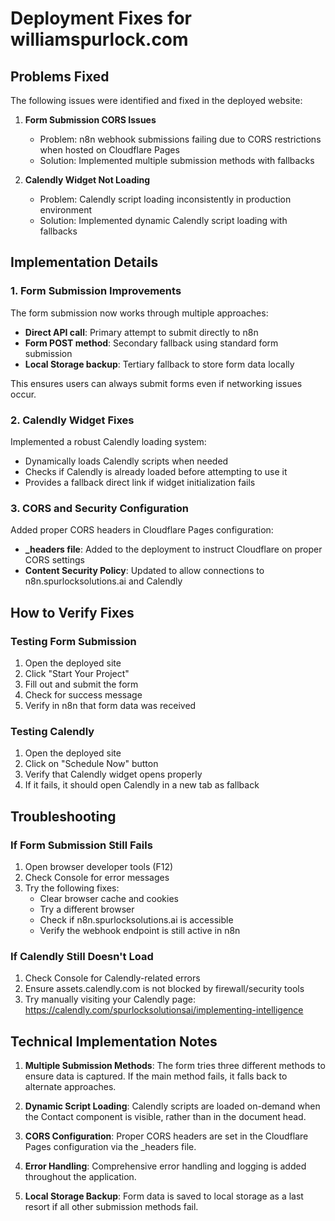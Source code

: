 # Deployment Fixes for williamspurlock.com

## Problems Fixed

The following issues were identified and fixed in the deployed website:

1. **Form Submission CORS Issues**
   - Problem: n8n webhook submissions failing due to CORS restrictions when hosted on Cloudflare Pages
   - Solution: Implemented multiple submission methods with fallbacks
   
2. **Calendly Widget Not Loading**
   - Problem: Calendly script loading inconsistently in production environment
   - Solution: Implemented dynamic Calendly script loading with fallbacks

## Implementation Details

### 1. Form Submission Improvements

The form submission now works through multiple approaches:

- **Direct API call**: Primary attempt to submit directly to n8n
- **Form POST method**: Secondary fallback using standard form submission
- **Local Storage backup**: Tertiary fallback to store form data locally

This ensures users can always submit forms even if networking issues occur.

### 2. Calendly Widget Fixes

Implemented a robust Calendly loading system:

- Dynamically loads Calendly scripts when needed
- Checks if Calendly is already loaded before attempting to use it
- Provides a fallback direct link if widget initialization fails

### 3. CORS and Security Configuration

Added proper CORS headers in Cloudflare Pages configuration:

- **_headers file**: Added to the deployment to instruct Cloudflare on proper CORS settings
- **Content Security Policy**: Updated to allow connections to n8n.spurlocksolutions.ai and Calendly

## How to Verify Fixes

### Testing Form Submission

1. Open the deployed site
2. Click "Start Your Project"
3. Fill out and submit the form
4. Check for success message
5. Verify in n8n that form data was received

### Testing Calendly

1. Open the deployed site
2. Click on "Schedule Now" button
3. Verify that Calendly widget opens properly
4. If it fails, it should open Calendly in a new tab as fallback

## Troubleshooting

### If Form Submission Still Fails

1. Open browser developer tools (F12)
2. Check Console for error messages
3. Try the following fixes:
   - Clear browser cache and cookies
   - Try a different browser
   - Check if n8n.spurlocksolutions.ai is accessible
   - Verify the webhook endpoint is still active in n8n

### If Calendly Still Doesn't Load

1. Check Console for Calendly-related errors
2. Ensure assets.calendly.com is not blocked by firewall/security tools
3. Try manually visiting your Calendly page: https://calendly.com/spurlocksolutionsai/implementing-intelligence

## Technical Implementation Notes

1. **Multiple Submission Methods**: The form tries three different methods to ensure data is captured. If the main method fails, it falls back to alternate approaches.

2. **Dynamic Script Loading**: Calendly scripts are loaded on-demand when the Contact component is visible, rather than in the document head.

3. **CORS Configuration**: Proper CORS headers are set in the Cloudflare Pages configuration via the _headers file.

4. **Error Handling**: Comprehensive error handling and logging is added throughout the application.

5. **Local Storage Backup**: Form data is saved to local storage as a last resort if all other submission methods fail. 